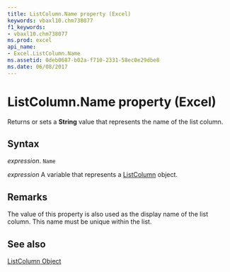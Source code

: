 ```yaml
---
title: ListColumn.Name property (Excel)
keywords: vbaxl10.chm738077
f1_keywords:
- vbaxl10.chm738077
ms.prod: excel
api_name:
- Excel.ListColumn.Name
ms.assetid: 0deb0687-b02a-f710-2331-58ec0e29dbe8
ms.date: 06/08/2017
---
```



# ListColumn.Name property (Excel)

Returns or sets a  **String** value that represents the name of the list column.


## Syntax

 _expression_. `Name`

 _expression_ A variable that represents a [ListColumn](Excel.ListColumn.md) object.


## Remarks

The value of this property is also used as the display name of the list column. This name must be unique within the list.


## See also


[ListColumn Object](Excel.ListColumn.md)


